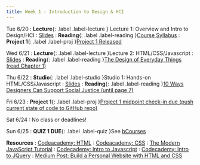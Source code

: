 ```yaml
---
title: Week 1 - Introduction to Design & HCI
---
```


Tue 6/20
: **Lecture**{: .label .label-lecture } Lecture 1: Overview and Intro to Design/HCI 
  : [Slides](https://docs.google.com/presentation/d/19EixXdvkgYsvSwEL3knM-LgPJDRSGW179D9fpu-jtv0/edit?usp=sharing)
: **Reading**{: .label .label-reading }[Course Syllabus](../syllabus)
: **Project 1**{: .label .label-proj }[Project 1 Released](https://docs.google.com/document/d/1oVXrDPgkPZdaAuH_spkYRJKgVN7QAFXlopm9q7L9GMc/edit?usp=sharing)

Wed 6/21
: **Lecture**{: .label .label-lecture }Lecture 2: HTML/CSS/Javascript
  : [Slides](#)
: **Reading**{: .label .label-reading }[The Design of Everyday Things (read Chapter 1)](https://drive.google.com/file/d/1a23BfBZ8Dk97PBEwoTiYaM0Kw8WguVMT/view?usp=sharing)

Thu 6/22
: **Studio**{: .label .label-studio }Studio 1: Hands-on HTML/CSS/Javascript
  : [Slides](#)
: **Reading**{: .label .label-reading }[10 Ways Designers Can Support Social Justice (until page 7)](https://static1.squarespace.com/static/5d5d34e927fded000105ccc4/t/5db4be6fc494f4106d5a5826/1572126328315/DJ_2017_Issue3.pdf)

Fri 6/23
: **Project 1**{: .label .label-proj }[Project 1 midpoint check-in due (push current state of code to GitHub repo)](https://docs.google.com/document/d/1oVXrDPgkPZdaAuH_spkYRJKgVN7QAFXlopm9q7L9GMc/edit?usp=sharing)

Sat 6/24
: No class or deadlines!

Sun 6/25
: **QUIZ 1 DUE**{: .label .label-quiz }See [bCourses](https://bcourses.berkeley.edu/courses/1525535/assignments)

**Resources**
: [Codeacademy: HTML](https://www.codecademy.com/learn/learn-html)
: [Codeacademy: CSS](https://www.codecademy.com/learn/learn-css)
: [The Modern JavaScript Tutorial](https://javascript.info/)
: [Codecademy: Intro to Javascript](https://www.codecademy.com/learn/introduction-to-javascript)
: [Codecademy: Intro to JQuery](https://www.codecademy.com/learn/learn-jquery)
: [Medium Post: Build a Personal Website with HTML and CSS](https://medium.com/@ianjsikes/build-a-personal-website-with-html-and-css-part-1-3013fb5dacd4)

